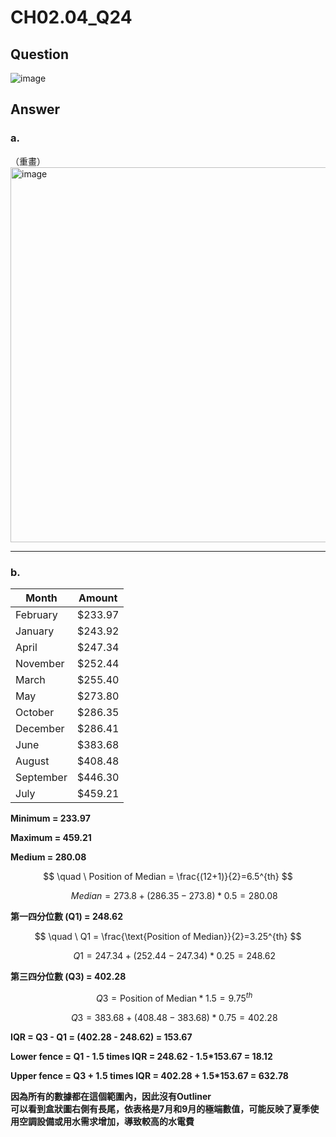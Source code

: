 # CH02.04_Q24
## Question

![image](https://github.com/user-attachments/assets/7b50ca98-1089-40f4-ab33-1a93aff29cab)

## Answer

### a.

（重畫）
<img src="https://github.com/user-attachments/assets/2388b7e5-6050-4cc7-85a4-25434a2fffa9" alt="image" width="600" />


---

### b.

| Month     | Amount  |
|-----------|---------|
| February  | $233.97 |
| January   | $243.92 |
| April     | $247.34 |
| November  | $252.44 |
| March     | $255.40 |
| May       | $273.80 |
| October   | $286.35 |
| December  | $286.41 |
| June      | $383.68 |
| August    | $408.48 |
| September | $446.30 |
| July      | $459.21 |

**Minimum = 233.97**  

**Maximum = 459.21**

**Medium = 280.08**

$$ \quad \ Position of Median = \frac{(12+1)}{2}=6.5^{th} $$  

$$\quad \ Median = 273.8 + (286.35 - 273.8)*0.5 = 280.08 $$

**第一四分位數 (Q1) = 248.62**  

$$ \quad \ Q1 = \frac{\text{Position of Median}}{2}=3.25^{th} $$

$$ \quad \ Q1 = 247.34 + (252.44 - 247.34)*0.25 = 248.62 $$

   
**第三四分位數 (Q3) = 402.28**

$$ \quad \ Q3 = {\text{Position of Median}}*1.5=9.75^{th} $$

$$ \quad \ Q3 = 383.68 + (408.48-383.68)*0.75 = 402.28 $$

**IQR = Q3 - Q1 = (402.28 - 248.62) = 153.67**

**Lower fence = Q1 - 1.5 times IQR = 248.62 - 1.5*153.67 = 18.12**

**Upper fence = Q3 + 1.5 times IQR = 402.28 + 1.5*153.67 = 632.78**

**因為所有的數據都在這個範圍內，因此沒有Outliner**  
**可以看到盒狀圖右側有長尾，依表格是7月和9月的極端數值，可能反映了夏季使用空調設備或用水需求增加，導致較高的水電費**


